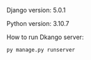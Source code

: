 Django version: 5.0.1  

Python version:  3.10.7  

How to run Dkango server:  
  ``` 
  py manage.py runserver
```
